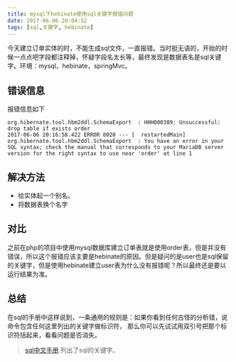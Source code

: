 ```yaml
---
title: mysql下hebinate使用sql关键字报错问题
date: 2017-06-06 20:04:52
tags: [sql,关键字, hebinate]
---
```


今天建立订单实体的时，不能生成sql文件，一直报错。当时挺无语的，开始的时候一点点吧字段都注释掉，怀疑字段名太长等，最终发现是数据表名是sql关键字。环境：mysql，hebinate，springMvc。

<!--more-->

## 错误信息
报错信息如下
```
org.hibernate.tool.hbm2ddl.SchemaExport  : HHH000389: Unsuccessful: drop table if exists order
2017-06-06 20:16:58.422 ERROR 8020 --- [  restartedMain] org.hibernate.tool.hbm2ddl.SchemaExport  : You have an error in your SQL syntax; check the manual that corresponds to your MariaDB server version for the right syntax to use near 'order' at line 1
```

## 解决方法
+ 给实体起一个别名。
+ 将数据表换个名字

## 对比
之前在php的项目中使用mysql数据库建立订单表就是使用order表，但是并没有错误，所以这个报错应该主要是hebinate的原因。但是疑问的是user也是sql保留的关键字，但是使用hebinate建立user表为什么没有报错呢？所以最终还是要以运行结果为准。

## 总结
在sql的手册中这样说到，一条通用的规则是：如果你看到任何古怪的分析错，说命令包含任何这里列出的关键字做标识符， 那么你可以先试试用双引号把那个标识符括起来，看看问题是否消失。

> [sql中文手册](http://www.postgres.cn/docs/9.3/sql-keywords-appendix.html) 列出了sql的关键字。